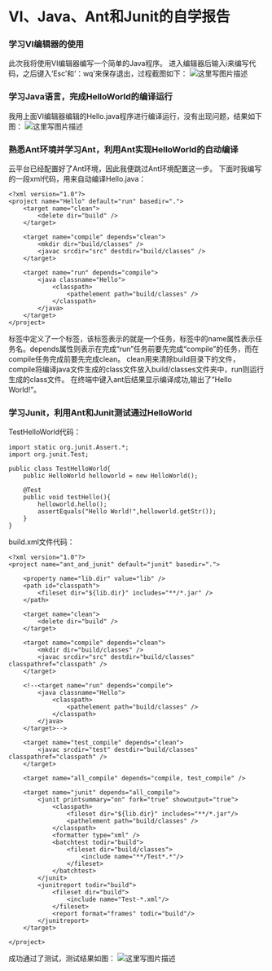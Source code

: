 # VI、Java、Ant和Junit的自学报告
### 学习VI编辑器的使用
此次我将使用VI编辑器编写一个简单的Java程序。
进入编辑器后输入i来编写代码，之后键入‘Esc’和‘：wq’来保存退出，过程截图如下：
![这里写图片描述](https://img-blog.csdn.net/20180414111618221?watermark/2/text/aHR0cHM6Ly9ibG9nLmNzZG4ubmV0L3dlaXhpbl8zNjMwODQ0NQ==/font/5a6L5L2T/fontsize/400/fill/I0JBQkFCMA==/dissolve/70)

### 学习Java语言，完成HelloWorld的编译运行
我用上面VI编辑器编辑的Hello.java程序进行编译运行，没有出现问题，结果如下图：
![这里写图片描述](https://img-blog.csdn.net/20180414112139682?watermark/2/text/aHR0cHM6Ly9ibG9nLmNzZG4ubmV0L3dlaXhpbl8zNjMwODQ0NQ==/font/5a6L5L2T/fontsize/400/fill/I0JBQkFCMA==/dissolve/70)

### 熟悉Ant环境并学习Ant，利用Ant实现HelloWorld的自动编译
云平台已经配置好了Ant环境，因此我便跳过Ant环境配置这一步。
下面时我编写的一段xml代码，用来自动编译Hello.java：
```
<?xml version="1.0"?>
<project name="Hello" default="run" basedir=".">
	<target name="clean">
		<delete dir="build" />
	</target>

	<target name="compile" depends="clean">
		<mkdir dir="build/classes" />
		<javac srcdir="src" destdir="build/classes" />
	</target>

	<target name="run" depends="compile">
		<java classname="Hello">
			<classpath>
				<pathelement path="build/classes" />
			</classpath>
		</java>
	</target>
</project>
```

<project>标签中定义了一个<target>标签，该标签表示的就是一个任务，<target>标签中的name属性表示任务名。depends属性则表示在完成“run”任务前要先完成“compile”的任务，而在compile任务完成前要先完成clean。
clean用来清除build目录下的文件，compile将编译java文件生成的class文件放入build/classes文件夹中，run则运行生成的class文件。
在终端中键入ant后结果显示编译成功,输出了“Hello World!”。

### 学习Junit，利用Ant和Junit测试通过HelloWorld
TestHelloWorld代码：
```
import static org.junit.Assert.*;
import org.junit.Test;

public class TestHelloWorld{
	public HelloWorld helloworld = new HelloWorld();

	@Test
	public void testHello(){
		helloworld.hello();
		assertEquals("Hello World!",helloworld.getStr());
	}
}
```

build.xml文件代码：
```
<?xml version="1.0"?>  
<project name="ant_and_junit" default="junit" basedir=".">  

    <property name="lib.dir" value="lib" />
    <path id="classpath">
        <fileset dir="${lib.dir}" includes="**/*.jar" />
    </path>

    <target name="clean">
    	<delete dir="build" />
    </target>

    <target name="compile" depends="clean">
    	<mkdir dir="build/classes" />
    	<javac srcdir="src" destdir="build/classes" classpathref="classpath" />
    </target>

    <!--<target name="run" depends="compile">
    	<java classname="Hello">
    		<classpath>
    			<pathelement path="build/classes" />
    		</classpath>
    	</java>
    </target>-->

    <target name="test_compile" depends="clean">
        <javac srcdir="test" destdir="build/classes" classpathref="classpath" />
    </target>

    <target name="all_compile" depends="compile, test_compile" />

    <target name="junit" depends="all_compile">
        <junit printsummary="on" fork="true" showoutput="true">
            <classpath>
                <fileset dir="${lib.dir}" includes="**/*.jar"/>
                <pathelement path="build/classes" />
            </classpath>
            <formatter type="xml" />
            <batchtest todir="build">
                <fileset dir="build/classes">
                    <include name="**/Test*.*"/>
                </fileset>
            </batchtest>
        </junit>
        <junitreport todir="build">
            <fileset dir="build">
                <include name="Test-*.xml"/>
            </fileset>
            <report format="frames" todir="build"/>
        </junitreport>
    </target>

</project>
```

成功通过了测试，测试结果如图：
![这里写图片描述](https://img-blog.csdn.net/20180414161853521?watermark/2/text/aHR0cHM6Ly9ibG9nLmNzZG4ubmV0L3dlaXhpbl8zNjMwODQ0NQ==/font/5a6L5L2T/fontsize/400/fill/I0JBQkFCMA==/dissolve/70)

